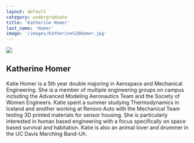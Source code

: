 ```yaml
---
layout: default
category: undergraduate
title: 'Katherine Homer'
last_name: 'Homer'
image: '/images/Katherine%20Homer.jpg'
---
```


<img src="{{ page.image }}">

<h2 class="team-title">Katherine Homer</h2>
<h4 class="team-position"></h4>

<p>Katie Homer is a 5th year double majoring in Aerospace and Mechanical Engineering. She is a member of multiple engineering groups on campus including the Advanced Modeling Aeronautics Team and the Society of Women Engineers. Katie spent a summer studying Thermodynamics in Iceland and another working at Renovo Auto with the Mechanical Team testing 3D printed materials for sensor housing. She is particularly interested in human based engineering with a focus specifically on space based survival and habitation. Katie is also an animal lover and drummer in the UC Davis Marching Band-Uh.</p>
<ul class="team-member-other-info"></ul>
